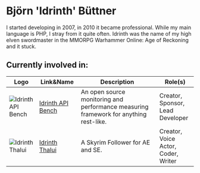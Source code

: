 # Björn 'Idrinth' Büttner

I started developing in 2007, in 2010 it became professional. While my main language is PHP, I stray from it quite often. Idrinth was the name of my high elven swordmaster in the MMORPG Warhammer Online: Age of Reckoning and it stuck.

## Currently involved in:

| Logo | Link&Name | Description | Role(s) |
| ---- | ---- | ---- | --- |
| ![Idrinth API Bench](https://avatars.githubusercontent.com/u/168795631?s=200&v=4) | [Idrinth API Bench](https://github.com/idrinth-api-bench) | An open source monitoring and performance measuring framework for anything rest-like. | Creator,<br> Sponsor,<br> Lead Developer |
| ![Idrinth Thalui](https://avatars.githubusercontent.com/u/186255462?s=200&v=4) | [Idrinth Thalui](https://github.com/idrinth-thalui) | A Skyrim Follower for AE and SE. | Creator,<br> Voice Actor,<br> Coder,<br> Writer |

